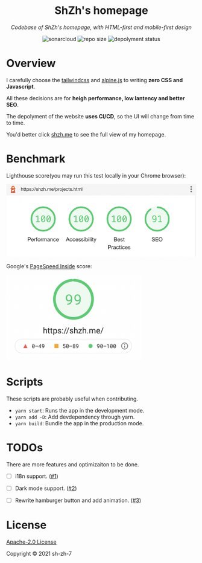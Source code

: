 

<h1 align="center">ShZh's homepage</h1>

<p align="center"><i>Codebase of ShZh's homepage, with HTML-first and mobile-first design</i></p>

<p align="center">
    <a href="https://sonarcloud.io/dashboard?id=ShZh-websites_my-personal-homepage" style="text-decoration:none" >
        <img src="https://sonarcloud.io/api/project_badges/measure?project=ShZh-websites_my-personal-homepage&metric=vulnerabilities" alt="sonarcloud"/>
    </a>
    <a href="https://github.com/ShZh-websites/my-personal-homepage" style="text-decoration:none" >
        <img src="https://img.shields.io/github/languages/code-size/ShZh-websites/my-personal-homepage" alt="repo size"/>
    </a>
  <a href="https://app.netlify.com/sites/sad-bardeen-bf5b4e/deploys" style="text-decoration:none">
        <img src="https://api.netlify.com/api/v1/badges/6e9453ef-0890-49a6-94c8-19546c95e5ec/deploy-status" alt="depolyment status"/>
    </a>
</p>

# Overview

I carefully choose the [tailwindcss](https://tailwindcss.com/) and [alpine.js](https://alpinejs.dev/) to writing **zero CSS and Javascript**.

All these decisions are for **heigh performance, low lantency and better SEO**.

The depolyment of the website **uses CI/CD**, so the UI will change from time to time.

You'd better click [shzh.me](https://shzh.me) to see the full view of my homepage.



# Benchmark

Lighthouse score(you may run this test locally in your Chrome browser):

<img src="assets/lighthouse.png" width=600px />

Google's [PageSpeed Inside](https://developers.google.com/speed/pagespeed/insights/?url=https%3A%2F%2Fshzh.me%2F&tab=desktop) score:

<img src="./assets/page_speed_inside.png" height=225px />



# Scripts

These scripts are probably useful when contributing.

- `yarn start`: Runs the app in the development mode.
- `yarn add -D`: Add devdependency through yarn.
- `yarn build`: Bundle the app in the production mode.



# TODOs

There are more features and optimizaiton to be done.

- [ ] i18n support. ([#1](https://github.com/ShZh-websites/my-personal-homepage/issues/1))
- [ ] Dark mode support. ([#2](https://github.com/ShZh-websites/my-personal-homepage/issues/2))
- [ ] Rewrite hamburger button and add animation. ([#3](https://github.com/ShZh-websites/my-personal-homepage/issues/3))



# License

[Apache-2.0 License](LICENSE)

Copyright ©️ 2021 sh-zh-7